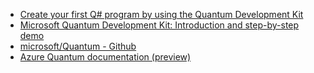 - [Create your first Q# program by using the Quantum Development Kit](https://learn.microsoft.com/en-us/training/modules/qsharp-create-first-quantum-development-kit/)
- [Microsoft Quantum Development Kit: Introduction and step-by-step demo](https://www.youtube.com/watch?v=v7b4J2INq9c)
- [microsoft/Quantum - Github](https://github.com/microsoft/Quantum)
- [Azure Quantum documentation (preview)](https://learn.microsoft.com/en-us/azure/quantum/)
